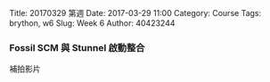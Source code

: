 Title: 20170329 第週
Date: 2017-03-29 11:00
Category: Course
Tags: brython, w6
Slug: Week 6
Author: 40423244

<h3>Fossil SCM 與 Stunnel 啟動整合</h3>

<p>補拍影片<p>